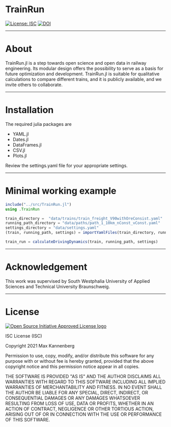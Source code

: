# TrainRun

[![License: ISC](https://img.shields.io/badge/license-ISC-green.svg)](https://opensource.org/licenses/ISC) [![DOI](https://zenodo.org/badge/DOI/10.5281/zenodo.6448563.svg)](https://doi.org/10.5281/zenodo.6448563)

------------

# About

TrainRun.jl is a step towards open science and open data in railway engineering. Its modular design offers the possibility to serve as a basis for future optimization and development. TrainRun.jl is suitable for qualitative calculations to compare different trains, and it is publicly available, and we invite others to collaborate.

------------

# Installation

The required julia packages are
   - YAML.jl
   - Dates.jl
   - DataFrames.jl
   - CSV.jl
   - Plots.jl

Review the settings.yaml file for your appropriate settings.

------------

# Minimal working example

```julia
include("../src/TrainRun.jl")
using .TrainRun

train_directory =  "data/trains/train_freight_V90withOreConsist.yaml"
running_path_directory = "data/paths/path_1_10km_nConst_vConst.yaml"
settings_directory = "data/settings.yaml"
(train, running_path, settings) = importYamlFiles(train_directory, running_path_directory, setting_directory)

train_run = calculateDrivingDynamics(train, running_path, settings)
```

------------

# Acknowledgement

This work was supervised by South Westphalia University of Applied Sciences and Technical University Braunschweig.

------------

# License

  [![Open Source Initiative Approved License logo](https://opensource.org/files/OSIApproved_100X125.png "Open Source Initiative Approved License logo")](https://opensource.org)

ISC License (ISC)

Copyright 2021 Max Kannenberg

Permission to use, copy, modify, and/or distribute this software for any purpose with or without fee is hereby granted, provided that the above copyright notice and this permission notice appear in all copies.

THE SOFTWARE IS PROVIDED "AS IS" AND THE AUTHOR DISCLAIMS ALL WARRANTIES WITH REGARD TO THIS SOFTWARE INCLUDING ALL IMPLIED WARRANTIES OF MERCHANTABILITY AND FITNESS. IN NO EVENT SHALL THE AUTHOR BE LIABLE FOR ANY SPECIAL, DIRECT, INDIRECT, OR CONSEQUENTIAL DAMAGES OR ANY DAMAGES WHATSOEVER RESULTING FROM LOSS OF USE, DATA OR PROFITS, WHETHER IN AN ACTION OF CONTRACT, NEGLIGENCE OR OTHER TORTIOUS ACTION, ARISING OUT OF OR IN CONNECTION WITH THE USE OR PERFORMANCE OF THIS SOFTWARE.
